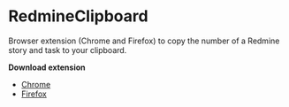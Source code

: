 # RedmineClipboard
Browser extension (Chrome and Firefox) to copy the number of a Redmine story and task to your clipboard.

**Download extension**
* [Chrome](https://chrome.google.com/webstore/detail/redmine-clipboard/bgdblokhcojipfpabhjdlfmnajdncolf)
* [Firefox](https://addons.mozilla.org/en-US/firefox/addon/redmine-clipboard/)
